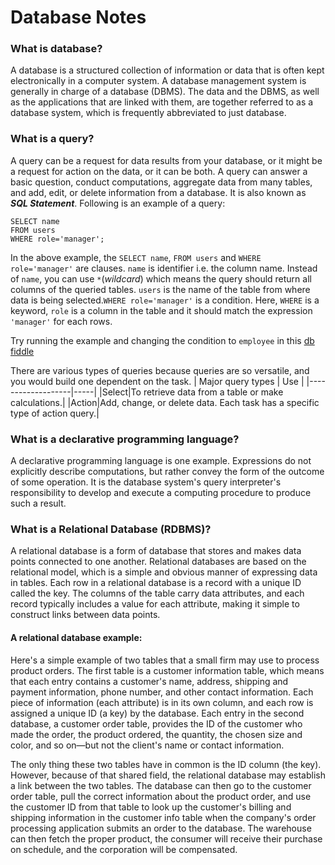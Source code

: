 # Database Notes

### What is database?

A database is a structured collection of information or data that is often kept electronically in a computer system. A database management system is generally in charge of a database (DBMS). The data and the DBMS, as well as the applications that are linked with them, are together referred to as a database system, which is frequently abbreviated to just database.

### What is a query?

A query can be a request for data results from your database, or it might be a request for action on the data, or it can be both. A query can answer a basic question, conduct computations, aggregate data from many tables, and add, edit, or delete information from a database. It is also known as ***SQL Statement***. Following is an example of a query:
```
SELECT name
FROM users
WHERE role='manager';
```
In the above example, the `SELECT name`, `FROM users` and `WHERE role='manager'` are clauses. `name` is identifier i.e. the column name. Instead of `name`, you can use `*`(*wildcard*) which means the query should return all columns of the queried tables. `users` is the name of the table from where data is being selected.`WHERE role='manager'` is a condition. Here, `WHERE` is a keyword, `role` is a column in the table and it should match the expression `'manager'` for each rows.

Try running the example and changing the condition to `employee` in this [db fiddle](https://www.db-fiddle.com/f/ogAiTgZPjwvDxwVHiVK3Ek/0)


There are various types of queries because queries are so versatile, and you would build one dependent on the task.
| Major query types | Use |
|-------------------|-----|
|Select|To retrieve data from a table or make calculations.|
|Action|Add, change, or delete data. Each task has a specific type of action query.|

### What is a declarative programming language?

A declarative programming language is one example. Expressions do not explicitly describe computations, but rather convey the form of the outcome of some operation. It is the database system's query interpreter's responsibility to develop and execute a computing procedure to produce such a result.

### What is a Relational Database (RDBMS)?

A relational database is a form of database that stores and makes data points connected to one another. Relational databases are based on the relational model, which is a simple and obvious manner of expressing data in tables. Each row in a relational database is a record with a unique ID called the key. The columns of the table carry data attributes, and each record typically includes a value for each attribute, making it simple to construct links between data points.

#### A relational database example:
Here's a simple example of two tables that a small firm may use to process product orders. The first table is a customer information table, which means that each entry contains a customer's name, address, shipping and payment information, phone number, and other contact information. Each piece of information (each attribute) is in its own column, and each row is assigned a unique ID (a key) by the database. Each entry in the second database, a customer order table, provides the ID of the customer who made the order, the product ordered, the quantity, the chosen size and color, and so on—but not the client's name or contact information.

The only thing these two tables have in common is the ID column (the key). However, because of that shared field, the relational database may establish a link between the two tables. The database can then go to the customer order table, pull the correct information about the product order, and use the customer ID from that table to look up the customer's billing and shipping information in the customer info table when the company's order processing application submits an order to the database. The warehouse can then fetch the proper product, the consumer will receive their purchase on schedule, and the corporation will be compensated.